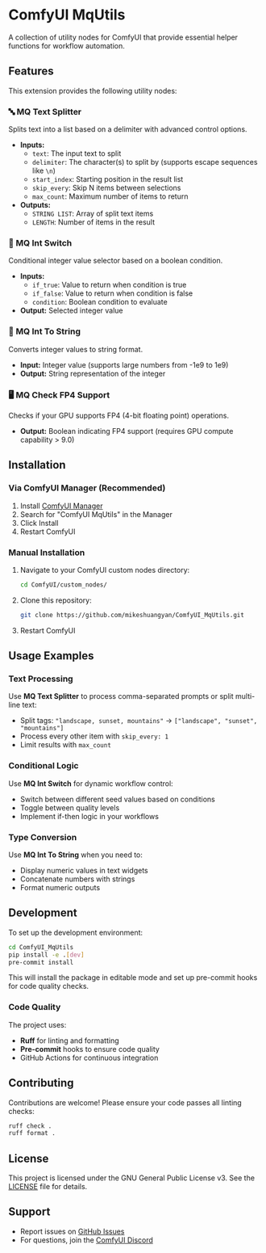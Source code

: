 # ComfyUI MqUtils

A collection of utility nodes for ComfyUI that provide essential helper functions for workflow automation.

## Features

This extension provides the following utility nodes:

### 🔤 MQ Text Splitter
Splits text into a list based on a delimiter with advanced control options.
- **Inputs:**
  - `text`: The input text to split
  - `delimiter`: The character(s) to split by (supports escape sequences like `\n`)
  - `start_index`: Starting position in the result list
  - `skip_every`: Skip N items between selections
  - `max_count`: Maximum number of items to return
- **Outputs:**
  - `STRING LIST`: Array of split text items
  - `LENGTH`: Number of items in the result

### 🔀 MQ Int Switch
Conditional integer value selector based on a boolean condition.
- **Inputs:**
  - `if_true`: Value to return when condition is true
  - `if_false`: Value to return when condition is false
  - `condition`: Boolean condition to evaluate
- **Output:** Selected integer value

### 🔢 MQ Int To String
Converts integer values to string format.
- **Input:** Integer value (supports large numbers from -1e9 to 1e9)
- **Output:** String representation of the integer

### 🖥️ MQ Check FP4 Support
Checks if your GPU supports FP4 (4-bit floating point) operations.
- **Output:** Boolean indicating FP4 support (requires GPU compute capability > 9.0)

## Installation

### Via ComfyUI Manager (Recommended)
1. Install [ComfyUI Manager](https://github.com/ltdrdata/ComfyUI-Manager)
2. Search for "ComfyUI MqUtils" in the Manager
3. Click Install
4. Restart ComfyUI

### Manual Installation
1. Navigate to your ComfyUI custom nodes directory:
   ```bash
   cd ComfyUI/custom_nodes/
   ```
2. Clone this repository:
   ```bash
   git clone https://github.com/mikeshuangyan/ComfyUI_MqUtils.git
   ```
3. Restart ComfyUI

## Usage Examples

### Text Processing
Use **MQ Text Splitter** to process comma-separated prompts or split multi-line text:
- Split tags: `"landscape, sunset, mountains"` → `["landscape", "sunset", "mountains"]`
- Process every other item with `skip_every: 1`
- Limit results with `max_count`

### Conditional Logic
Use **MQ Int Switch** for dynamic workflow control:
- Switch between different seed values based on conditions
- Toggle between quality levels
- Implement if-then logic in your workflows

### Type Conversion
Use **MQ Int To String** when you need to:
- Display numeric values in text widgets
- Concatenate numbers with strings
- Format numeric outputs

## Development

To set up the development environment:

```bash
cd ComfyUI_MqUtils
pip install -e .[dev]
pre-commit install
```

This will install the package in editable mode and set up pre-commit hooks for code quality checks.

### Code Quality
The project uses:
- **Ruff** for linting and formatting
- **Pre-commit** hooks to ensure code quality
- GitHub Actions for continuous integration

## Contributing

Contributions are welcome! Please ensure your code passes all linting checks:

```bash
ruff check .
ruff format .
```

## License

This project is licensed under the GNU General Public License v3. See the [LICENSE](LICENSE) file for details.

## Support

- Report issues on [GitHub Issues](https://github.com/mikeshuangyan/ComfyUI_MqUtils/issues)
- For questions, join the [ComfyUI Discord](https://discord.com/invite/comfyorg)